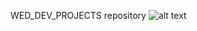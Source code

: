 WED_DEV_PROJECTS repository
![alt text](https://github.com/botsonshibu/WEB_DEV/blob/main/images/Screenshot%20(103).png?raw=true)


